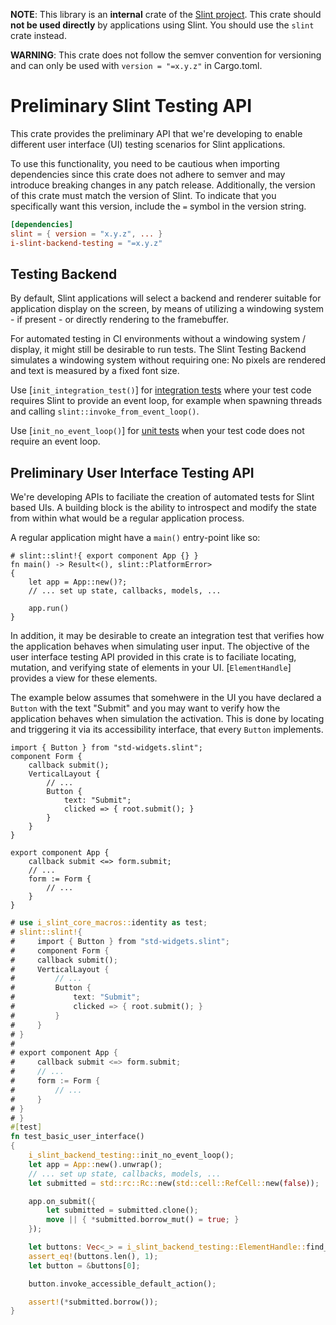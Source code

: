 <!-- Copyright © SixtyFPS GmbH <info@slint.dev> ; SPDX-License-Identifier: GPL-3.0-only OR LicenseRef-Slint-Royalty-free-2.0 OR LicenseRef-Slint-Software-3.0 -->

**NOTE**: This library is an **internal** crate of the [Slint project](https://slint.dev).
This crate should **not be used directly** by applications using Slint.
You should use the `slint` crate instead.

**WARNING**: This crate does not follow the semver convention for versioning and can
only be used with `version = "=x.y.z"` in Cargo.toml.

# Preliminary Slint Testing API

This crate provides the preliminary API that we're developing to enable different
user interface (UI) testing scenarios for Slint applications.

To use this functionality, you need to be cautious when importing dependencies since
this crate does not adhere to semver and may introduce breaking changes in any patch release.
Additionally, the version of this crate must match the version of Slint.
To indicate that you specifically want this version, include the `=` symbol in the version string.

```toml
[dependencies]
slint = { version = "x.y.z", ... }
i-slint-backend-testing = "=x.y.z"
```

## Testing Backend

By default, Slint applications will select a backend and renderer suitable for application display
on the screen, by means of utilizing a windowing system - if present - or directly rendering to
the framebuffer.

For automated testing in CI environments without a windowing system / display, it might still be
desirable to run tests. The Slint Testing Backend simulates a windowing system without requiring one:
No pixels are rendered and text is measured by a fixed font size.

Use [`init_integration_test()`] for [integration tests](https://doc.rust-lang.org/rust-by-example/testing/integration_testing.html)
where your test code requires Slint to provide an event loop, for example when spawning threads
and calling `slint::invoke_from_event_loop()`.

Use [`init_no_event_loop()`] for [unit tests](https://doc.rust-lang.org/rust-by-example/testing/unit_testing.html) when your test
code does not require an event loop.

## Preliminary User Interface Testing API

We're developing APIs to faciliate the creation of automated tests for Slint based UIs. A building block
is the ability to introspect and modify the state from within what would be a regular application process.

A regular application might have a `main()` entry-point like so:

```rust,no_run
# slint::slint!{ export component App {} }
fn main() -> Result<(), slint::PlatformError>
{
    let app = App::new()?;
    // ... set up state, callbacks, models, ...

    app.run()
}
```

In addition, it may be desirable to create an integration test that verifies how the application behaves when simulating user input.
The objective of the user interface testing API provided in this crate is to faciliate locating, mutation, and verifying state of
elements in your UI. [`ElementHandle`] provides a view for these elements.

The example below assumes that somehwere in the UI you have declared a `Button` with the text "Submit" and you may want to verify
how the application behaves when simulation the activation. This is done by locating and triggering it via its accessibility interface,
that every `Button` implements.

```slint,no-preview
import { Button } from "std-widgets.slint";
component Form {
    callback submit();
    VerticalLayout {
        // ...
        Button {
            text: "Submit";
            clicked => { root.submit(); }
        }
    }
}

export component App {
    callback submit <=> form.submit;
    // ...
    form := Form {
        // ...
    }
}
```

```rust
# use i_slint_core_macros::identity as test;
# slint::slint!{
#     import { Button } from "std-widgets.slint";
#     component Form {
#     callback submit();
#     VerticalLayout {
#         // ...
#         Button {
#             text: "Submit";
#             clicked => { root.submit(); }
#         }
#     }
# }
#
# export component App {
#     callback submit <=> form.submit;
#     // ...
#     form := Form {
#         // ...
#     }
# }
# }
#[test]
fn test_basic_user_interface()
{
    i_slint_backend_testing::init_no_event_loop();
    let app = App::new().unwrap();
    // ... set up state, callbacks, models, ...
    let submitted = std::rc::Rc::new(std::cell::RefCell::new(false));

    app.on_submit({
        let submitted = submitted.clone();
        move || { *submitted.borrow_mut() = true; }
    });

    let buttons: Vec<_> = i_slint_backend_testing::ElementHandle::find_by_accessible_label(&app, "Submit").collect();
    assert_eq!(buttons.len(), 1);
    let button = &buttons[0];

    button.invoke_accessible_default_action();

    assert!(*submitted.borrow());
}
```
